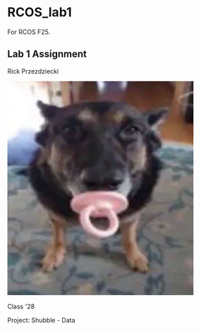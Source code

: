 # RCOS_lab1
For RCOS F25.

## Lab 1 Assignment
Rick Przezdziecki

![Your Photograph](dawg.png)

Class '28

Project: Shubble - Data